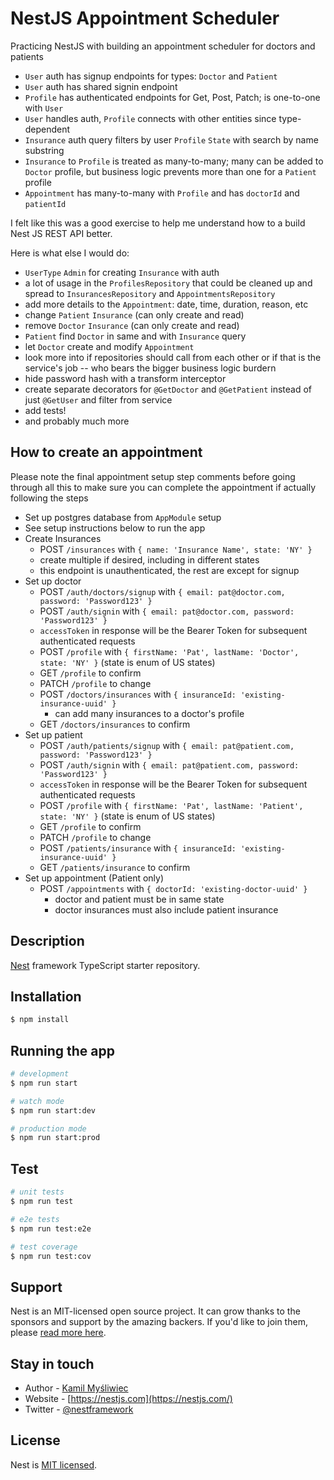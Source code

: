 # NestJS Appointment Scheduler

Practicing NestJS with building an appointment scheduler for doctors and patients

- `User` auth has signup endpoints for types: `Doctor` and `Patient`
- `User` auth has shared signin endpoint
- `Profile` has authenticated endpoints for Get, Post, Patch; is one-to-one with `User`
- `User` handles auth, `Profile` connects with other entities since type-dependent
- `Insurance` auth query filters by user `Profile` `State` with search by name substring
- `Insurance` to `Profile` is treated as many-to-many; many can be added to `Doctor` profile, but business logic prevents more than one for a `Patient` profile
- `Appointment` has many-to-many with `Profile` and has `doctorId` and `patientId`

I felt like this was a good exercise to help me understand how to a build Nest JS REST API better.

Here is what else I would do:

- `UserType` `Admin` for creating `Insurance` with auth
- a lot of usage in the `ProfilesRepository` that could be cleaned up and spread to `InsurancesRepository` and `AppointmentsRepository`
- add more details to the `Appointment`: date, time, duration, reason, etc
- change `Patient` `Insurance` (can only create and read)
- remove `Doctor` `Insurance` (can only create and read)
- `Patient` find `Doctor` in same and with `Insurance` query
- let `Doctor` create and modify `Appointment`
- look more into if repositories should call from each other or if that is the service's job -- who bears the bigger business logic burdern
- hide password hash with a transform interceptor
- create separate decorators for `@GetDoctor` and `@GetPatient` instead of just `@GetUser` and filter from service
- add tests!
- and probably much more

## How to create an appointment

Please note the final appointment setup step comments before going through all this to make sure you can complete the appointment if actually following the steps

- Set up postgres database from `AppModule` setup
- See setup instructions below to run the app
- Create Insurances
  - POST `/insurances` with `{ name: 'Insurance Name', state: 'NY' }`
  - create multiple if desired, including in different states
  - this endpoint is unauthenticated, the rest are except for signup
- Set up doctor
  - POST `/auth/doctors/signup` with `{ email: pat@doctor.com, password: 'Password123' }`
  - POST `/auth/signin` with `{ email: pat@doctor.com, password: 'Password123' }`
  - `accessToken` in response will be the Bearer Token for subsequent authenticated requests
  - POST `/profile` with `{ firstName: 'Pat', lastName: 'Doctor', state: 'NY' }` (state is enum of US states)
  - GET `/profile` to confirm
  - PATCH `/profile` to change
  - POST `/doctors/insurances` with `{ insuranceId: 'existing-insurance-uuid' }`
    - can add many insurances to a doctor's profile
  - GET `/doctors/insurances` to confirm
- Set up patient
  - POST `/auth/patients/signup` with `{ email: pat@patient.com, password: 'Password123' }`
  - POST `/auth/signin` with `{ email: pat@patient.com, password: 'Password123' }`
  - `accessToken` in response will be the Bearer Token for subsequent authenticated requests
  - POST `/profile` with `{ firstName: 'Pat', lastName: 'Patient', state: 'NY' }` (state is enum of US states)
  - GET `/profile` to confirm
  - PATCH `/profile` to change
  - POST `/patients/insurance` with `{ insuranceId: 'existing-insurance-uuid' }`
  - GET `/patients/insurance` to confirm
- Set up appointment (Patient only)
  - POST `/appointments` with `{ doctorId: 'existing-doctor-uuid' }`
    - doctor and patient must be in same state
    - doctor insurances must also include patient insurance

## Description

[Nest](https://github.com/nestjs/nest) framework TypeScript starter repository.

## Installation

```bash
$ npm install
```

## Running the app

```bash
# development
$ npm run start

# watch mode
$ npm run start:dev

# production mode
$ npm run start:prod
```

## Test

```bash
# unit tests
$ npm run test

# e2e tests
$ npm run test:e2e

# test coverage
$ npm run test:cov
```

## Support

Nest is an MIT-licensed open source project. It can grow thanks to the sponsors and support by the amazing backers. If you'd like to join them, please [read more here](https://docs.nestjs.com/support).

## Stay in touch

- Author - [Kamil Myśliwiec](https://kamilmysliwiec.com)
- Website - [https://nestjs.com](https://nestjs.com/)
- Twitter - [@nestframework](https://twitter.com/nestframework)

## License

Nest is [MIT licensed](LICENSE).
